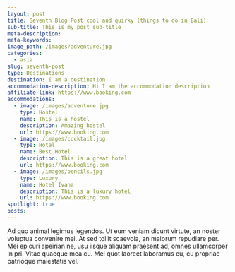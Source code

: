```yaml
---
layout: post
title: Seventh Blog Post cool and quirky (things to do in Bali)
sub-title: This is my post sub-title
meta-description:
meta-keywords:
image_path: /images/adventure.jpg
categories:
  - asia
slug: seventh-post
type: Destinations
destination: I am a destination
accommodation-description: Hi I am the accommodation description
affiliate-link: https://www.booking.com
accommodations:
  - image: /images/adventure.jpg
    type: Hostel
    name: This is a hostel
    description: Amazing hostel
    url: https://www.booking.com
  - image: /images/cocktail.jpg
    type: Hotel
    name: Best Hotel
    description: This is a great hotel
    url: https://www.booking.com
  - image: /images/pencils.jpg
    type: Luxury
    name: Hotel Ivana
    description: This is a luxury hotel
    url: https://www.booking.com
spotlight: true
posts:
---
```


Ad quo animal legimus legendos. Ut eum veniam dicunt virtute, an noster voluptua convenire mei. At sed tollit scaevola, an maiorum repudiare per. Mei epicuri apeirian ne, usu iisque aliquam praesent ad, omnes ullamcorper in pri. Vitae quaeque mea cu. Mei quot laoreet laboramus eu, cu propriae patrioque maiestatis vel.
